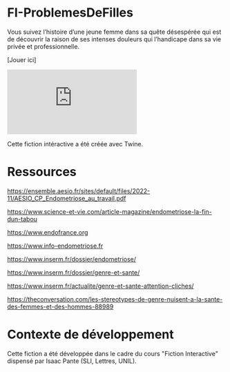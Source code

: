 # FI-ProblemesDeFilles
Vous suivez l’histoire d’une jeune femme dans sa quête désespérée qui est de découvrir la raison de ses intenses douleurs qui l’handicape dans sa vie privée et professionnelle. 

[Jouer ici]

![Illustration_sans_titre.pdf](https://github.com/Khahenha/FI-ProblemesDeFilles/files/14075899/Illustration_sans_titre.pdf)

Cette fiction intéractive a été créée avec Twine.

# Ressources 

https://ensemble.aesio.fr/sites/default/files/2022-11/AESIO_CP_Endometriose_au_travail.pdf

https://www.science-et-vie.com/article-magazine/endometriose-la-fin-dun-tabou

https://www.endofrance.org

https://www.info-endometriose.fr

https://www.inserm.fr/dossier/endometriose/

https://www.inserm.fr/dossier/genre-et-sante/

https://www.inserm.fr/actualite/genre-et-sante-attention-cliches/

https://theconversation.com/les-stereotypes-de-genre-nuisent-a-la-sante-des-femmes-et-des-hommes-88989

# Contexte de développement 
Cette fiction a été développée dans le cadre du cours "Fiction Interactive" dispensé par Isaac Pante (SLI, Lettres, UNIL). 